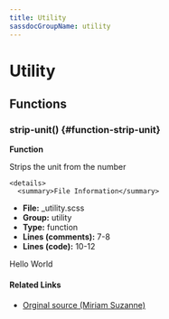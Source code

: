 ```yaml
---
title: Utility
sassdocGroupName: utility
---
```



# Utility





## Functions




<div class="sassdoc-item-header">

###  strip-unit() {#function-strip-unit}

  <div class="sassdoc-item-header__labels">
    <span class="tag tag--primary"><strong>Function</strong></span>
  </div>

</div>

  

Strips the unit from the number
    
    

    <details>
      <summary>File Information</summary>
- **File:** _utility.scss
- **Group:** utility
- **Type:** function
- **Lines (comments):** 7-8
- **Lines (code):** 10-12
    </details>
    

Hello World
  

#### Related Links

- [Orginal source (Miriam Suzanne)](https://stackoverflow.com/questions/12328259/how-do-you-strip-the-unit-from-any-number-in-sass/12335841#12335841)

    
  
  
